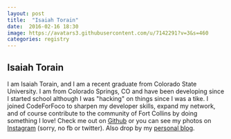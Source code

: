 ```yaml
---
layout: post
title:  "Isaiah Torain"
date:  2016-02-16 18:30
image: https://avatars3.githubusercontent.com/u/7142291?v=3&s=460
categories: registry
---
```


## Isaiah Torain

I am Isaiah Torain, and I am a recent graduate from Colorado State University. I am from Colorado Springs, CO and have been developing since I started school although I was "hacking" on things since I was a tike. I joined CodeForFoco to sharpen my developer skills, expand my network, and of course contribute to the community of Fort Collins by doing something I love! Check me out on [Github](https://github.com/itorain) or you can see my photos on [Instagram](https://www.instagram.com/zay_apollo/) (sorry, no fb or twitter). Also drop by my [personal blog](http://dev.zaylabs.me).

